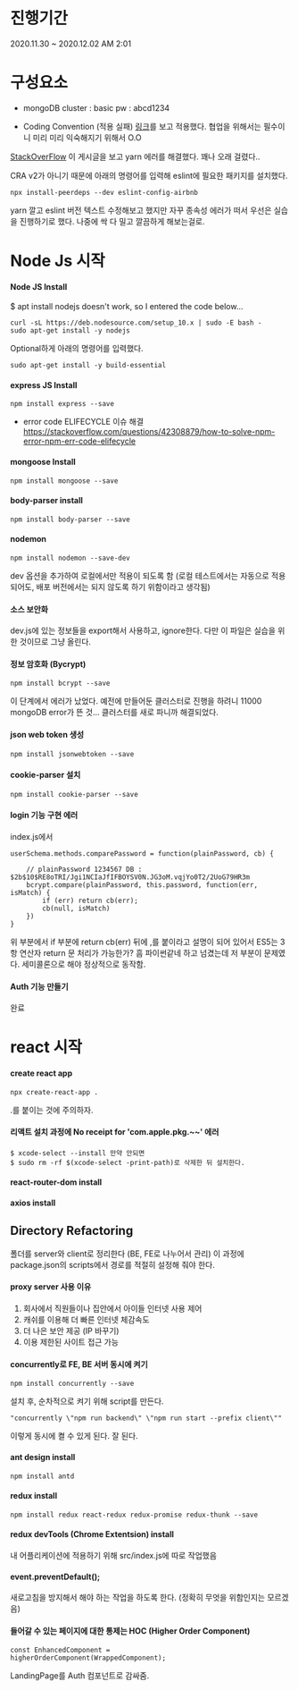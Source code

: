 # 진행기간
2020.11.30 ~ 2020.12.02 AM 2:01

# 구성요소
- mongoDB
cluster : basic
pw : abcd1234

- Coding Convention (적용 실패)
[링크](https://velog.io/@velopert/eslint-and-prettier-in-react)를 보고 적용했다.
협업을 위해서는 필수이니 미리 미리 익숙해지기 위해서 O.O

[StackOverFlow](https://stackoverflow.com/questions/46013544/yarn-install-command-error-no-such-file-or-directory-install)
이 게시글을 보고 yarn 에러를 해결했다. 꽤나 오래 걸렸다..

CRA v2가 아니기 때문에 아래의 명령어를 입력해 eslint에 필요한 패키지를 설치했다.
```
npx install-peerdeps --dev eslint-config-airbnb
```
yarn 깔고 eslint 버전 텍스트 수정해보고 했지만 자꾸 종속성 에러가 떠서 우선은 실습을 진행하기로 했다.
나중에 싹 다 밀고 깔끔하게 해보는걸로.

# Node Js 시작

#### Node JS Install
$ apt install nodejs doesn't work, so I entered the code below...
```
curl -sL https://deb.nodesource.com/setup_10.x | sudo -E bash -
sudo apt-get install -y nodejs
```
Optional하게 아래의 명령어를 입력했다.
```
sudo apt-get install -y build-essential
```

#### express JS Install
```
npm install express --save
```

- error code ELIFECYCLE 이슈 해결
https://stackoverflow.com/questions/42308879/how-to-solve-npm-error-npm-err-code-elifecycle

#### mongoose Install
```
npm install mongoose --save
```

#### body-parser install
```
npm install body-parser --save
```

#### nodemon
```
npm install nodemon --save-dev
```
dev 옵션을 추가하여 로컬에서만 적용이 되도록 함 (로컬 테스트에서는 자동으로 적용되어도, 배포 버전에서는 되지 않도록 하기 위함이라고 생각됨)

#### 소스 보안화
dev.js에 있는 정보들을 export해서 사용하고, ignore한다.
다만 이 파일은 실습을 위한 것이므로 그냥 올린다.

#### 정보 암호화 (Bycrypt)
```
npm install bcrypt --save
```
이 단계에서 에러가 났었다. 예전에 만들어둔 클러스터로 진행을 하려니 11000 mongoDB error가 뜬 것...
클러스터를 새로 파니까 해결되었다.

#### json web token 생성
```
npm install jsonwebtoken --save
```

#### cookie-parser 설치
```
npm install cookie-parser --save
```

#### login 기능 구현 에러

index.js에서
```
userSchema.methods.comparePassword = function(plainPassword, cb) {

    // plainPassword 1234567 DB : $2b$10$RE8oTRI/Jgi1NCIaJfIFBOYSV0N.JG3oM.vqjYo0T2/2UoG79HR3m
    bcrypt.compare(plainPassword, this.password, function(err, isMatch) {
        if (err) return cb(err);
        cb(null, isMatch)
    })
}
```
위 부분에서 if 부분에 return cb(err) 뒤에 ,를 붙이라고 설명이 되어 있어서
ES5는 3항 연산자 return 문 처리가 가능한가? 흠 파이썬같네 하고 넘겼는데 저 부분이 문제였다.
세미콜론으로 해야 정상적으로 동작함.

#### Auth 기능 만들기
완료

# react 시작

#### create react app
```
npx create-react-app .
```
.를 붙이는 것에 주의하자.

#### 리액트 설치 과정에 No receipt for 'com.apple.pkg.~~' 에러
```
$ xcode-select --install 만약 안되면
$ sudo rm -rf $(xcode-select -print-path)로 삭제한 뒤 설치한다.
```

#### react-router-dom install

#### axios install

## Directory Refactoring
폴더를 server와 client로 정리한다 (BE, FE로 나누어서 관리)
이 과정에 package.json의 scripts에서 경로를 적절히 설정해 줘야 한다.

#### proxy server 사용 이유
1. 회사에서 직원들이나 집안에서 아이들 인터넷 사용 제어
2. 캐쉬를 이용해 더 빠른 인터넷 체감속도
3. 더 나은 보안 제공 (IP 바꾸기)
4. 이용 제한된 사이트 접근 가능

#### concurrently로 FE, BE 서버 동시에 켜기
```
npm install concurrently --save
```
설치 후, 순차적으로 켜기 위해 script를 만든다.
```
"concurrently \"npm run backend\" \"npm run start --prefix client\""
```
이렇게 동시에 켤 수 있게 된다. 잘 된다.

#### ant design install
```
npm install antd
```

#### redux install
```
npm install redux react-redux redux-promise redux-thunk --save
```

#### redux devTools (Chrome Extentsion) install
내 어플리케이션에 적용하기 위해 src/index.js에 따로 작업했음

#### event.preventDefault();
새로고침을 방지해서 해야 하는 작업을 하도록 한다. (정확히 무엇을 위함인지는 모르겠음)

#### 들어갈 수 있는 페이지에 대한 통제는 HOC (Higher Order Component)
```
const EnhancedComponent =
higherOrderComponent(WrappedComponent);
```

LandingPage를 Auth 컴포넌트로 감싸줌.
